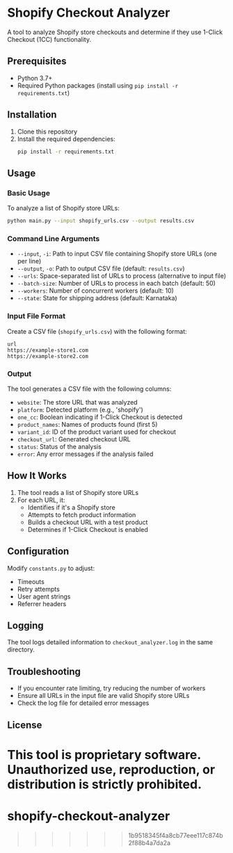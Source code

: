 # Shopify Checkout Analyzer

A tool to analyze Shopify store checkouts and determine if they use 1-Click Checkout (1CC) functionality.

## Prerequisites

- Python 3.7+
- Required Python packages (install using `pip install -r requirements.txt`)

## Installation

1. Clone this repository
2. Install the required dependencies:
   ```bash
   pip install -r requirements.txt
   ```

## Usage

### Basic Usage

To analyze a list of Shopify store URLs:

```bash
python main.py --input shopify_urls.csv --output results.csv
```

### Command Line Arguments

- `--input`, `-i`: Path to input CSV file containing Shopify store URLs (one per line)
- `--output`, `-o`: Path to output CSV file (default: `results.csv`)
- `--urls`: Space-separated list of URLs to process (alternative to input file)
- `--batch-size`: Number of URLs to process in each batch (default: 50)
- `--workers`: Number of concurrent workers (default: 10)
- `--state`: State for shipping address (default: Karnataka)

### Input File Format

Create a CSV file (`shopify_urls.csv`) with the following format:

```
url
https://example-store1.com
https://example-store2.com
```

### Output

The tool generates a CSV file with the following columns:
- `website`: The store URL that was analyzed
- `platform`: Detected platform (e.g., 'shopify')
- `one_cc`: Boolean indicating if 1-Click Checkout is detected
- `product_names`: Names of products found (first 5)
- `variant_id`: ID of the product variant used for checkout
- `checkout_url`: Generated checkout URL
- `status`: Status of the analysis
- `error`: Any error messages if the analysis failed

## How It Works

1. The tool reads a list of Shopify store URLs
2. For each URL, it:
   - Identifies if it's a Shopify store
   - Attempts to fetch product information
   - Builds a checkout URL with a test product
   - Determines if 1-Click Checkout is enabled

## Configuration

Modify `constants.py` to adjust:
- Timeouts
- Retry attempts
- User agent strings
- Referrer headers

## Logging

The tool logs detailed information to `checkout_analyzer.log` in the same directory.

## Troubleshooting

- If you encounter rate limiting, try reducing the number of workers
- Ensure all URLs in the input file are valid Shopify store URLs
- Check the log file for detailed error messages

## License

This tool is proprietary software. Unauthorized use, reproduction, or distribution is strictly prohibited.
=======
# shopify-checkout-analyzer
>>>>>>> 1b9518345f4a8cb77eee117c874b2f88b4a7da2a
